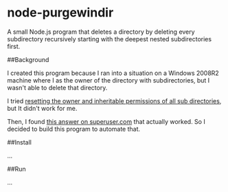 # node-purgewindir
A small Node.js program that deletes a directory by deleting every subdirectory recursively starting with the deepest nested subdirectories first.

##Background

I created this program because I ran into a situation on a Windows 2008R2 machine where I as the owner of the directory with subdirectories, but I wasn't able to delete that directory.

I tried [resetting the owner and inheritable permissions of all sub directories](http://www.fixedbyvonnie.com/2014/01/folder-access-denied-delete-folder-windows), but It didn't work for me.

Then, I found [this answer on superuser.com](http://superuser.com/a/204934/192974) that actually worked. So I decided to build this program to automate that.

##Install

...

##Run

...